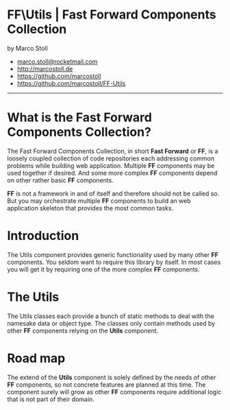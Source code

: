 FF\Utils | Fast Forward Components Collection
===============================================================================

by Marco Stoll

- <marco.stoll@rocketmail.com>
- <http://marcostoll.de>
- <https://github.com/marcostoll>
- <https://github.com/marcostoll/FF-Utils>
------------------------------------------------------------------------------------------------------------------------

# What is the Fast Forward Components Collection?
The Fast Forward Components Collection, in short **Fast Forward** or **FF**, is a loosely coupled collection of code 
repositories each addressing common problems while building web application. Multiple **FF** components may be used 
together if desired. And some more complex **FF** components depend on other rather basic **FF** components.

**FF** is not a framework in and of itself and therefore should not be called so. 
But you may orchestrate multiple **FF** components to build an web application skeleton that provides the most common 
tasks.

# Introduction

The Utils component provides generic functionality used by many other **FF** components. You seldom want to require
this library by itself. In most cases you will get it by requiring one of the more complex **FF** components.

# The Utils

The Utils classes each provide a bunch of static methods to deal with the namesake data or object type. The classes
only contain methods used by other **FF** components relying on the **Utils** component.

# Road map

The extend of the **Utils** component is solely defined by the needs of other **FF** components, so not concrete 
features are planned at this time. The component surely will grow as other **FF** components require additional logic 
that is not part of their domain.